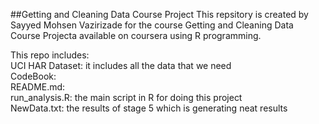 ##Getting and Cleaning Data Course Project
This repsitory is created by Sayyed Mohsen Vazirizade for the course Getting and Cleaning Data Course Projecta available on coursera using R programming.

This repo includes:  
UCI HAR Dataset: it includes all the data that we need  
CodeBook:  
README.md:  
run_analysis.R: the main script in R for doing this project  
NewData.txt: the results of stage 5 which is generating neat results
